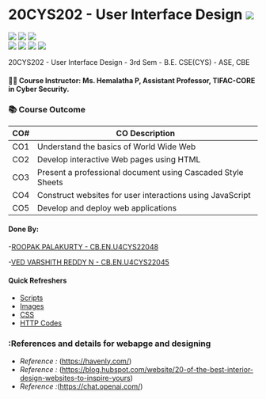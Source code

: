 # 20CYS202 - User Interface Design ![](https://img.shields.io/badge/-Live-green)
![](https://img.shields.io/badge/Batch-22CYS-lightgreen) ![](https://img.shields.io/badge/UG-blue) ![](https://img.shields.io/badge/Subject-UID-blue) <br/>
![](https://img.shields.io/badge/Lecture-1-orange) ![](https://img.shields.io/badge/Practical-3-orange) ![](https://img.shields.io/badge/Credits-2-orange) ![](https://img.shields.io/badge/Additional_Coverage-GitHub-purple)

20CYS202  - User Interface Design - 3rd Sem - B.E. CSE(CYS) - ASE, CBE

#### :teacher: Course Instructor:  Ms. Hemalatha P, Assistant Professor, TIFAC-CORE in Cyber Security.

### :books: Course Outcome

| CO#  | CO Description |
|------|----------------|
| CO1 | Understand the basics of World Wide Web |
| CO2 | Develop interactive Web pages using HTML |
| CO3 | Present a professional document using Cascaded Style Sheets |
| CO4 | Construct websites for user interactions using JavaScript |
| CO5 | Develop and deploy web applications | 

#### Done By:
-[ROOPAK PALAKURTY - CB.EN.U4CYS22048](https://github.com/RoopakPalakurty)

-[VED VARSHITH REDDY N - CB.EN.U4CYS22045](https://Varshith78.github.io)

#### Quick Refreshers

- [Scripts](https://github.com/Amrita-TIFAC-Cyber-Blockchain/20CYS202-User_Interface_Design/tree/main/Assignments/CB.EN.U4CYS22045/ui/js)
- [Images](https://github.com/Amrita-TIFAC-Cyber-Blockchain/20CYS202-User_Interface_Design/tree/main/Assignments/CB.EN.U4CYS22045/ui/images)
- [CSS](https://github.com/Amrita-TIFAC-Cyber-Blockchain/20CYS202-User_Interface_Design/tree/main/Assignments/CB.EN.U4CYS22045/ui/css)
- [HTTP Codes](https://github.com/Amrita-TIFAC-Cyber-Blockchain/20CYS202-User_Interface_Design/tree/main/Assignments/CB.EN.U4CYS22045/ui/html)
### :References and details for webapge and designing
 - *Reference :* (https://havenly.com/)
 - *Reference :* (https://blog.hubspot.com/website/20-of-the-best-interior-design-websites-to-inspire-yours)
 - *Reference :*(https://chat.openai.com/)
